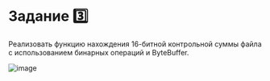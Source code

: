 # Задание 3️⃣

Реализовать функцию нахождения 16-битной контрольной суммы файла с использованием бинарных операций и ByteBuffer.

![image](https://github.com/AndreyGatsuk/Java-labs/assets/148007543/37f93a2d-ad6d-4606-9003-d0b02f932a58)
